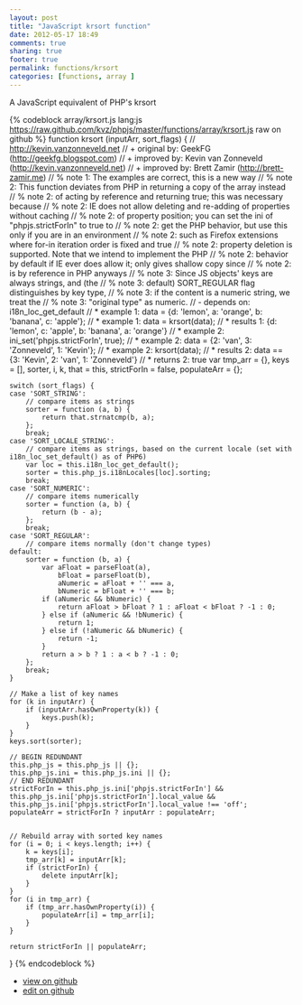 ```yaml
---
layout: post
title: "JavaScript krsort function"
date: 2012-05-17 18:49
comments: true
sharing: true
footer: true
permalink: functions/krsort
categories: [functions, array ]
---
```

A JavaScript equivalent of PHP's krsort
<!-- more -->
{% codeblock array/krsort.js lang:js https://raw.github.com/kvz/phpjs/master/functions/array/krsort.js raw on github %}
function krsort (inputArr, sort_flags) {
    // http://kevin.vanzonneveld.net
    // +   original by: GeekFG (http://geekfg.blogspot.com)
    // +   improved by: Kevin van Zonneveld (http://kevin.vanzonneveld.net)
    // +   improved by: Brett Zamir (http://brett-zamir.me)
    // %          note 1: The examples are correct, this is a new way
    // %        note 2: This function deviates from PHP in returning a copy of the array instead
    // %        note 2: of acting by reference and returning true; this was necessary because
    // %        note 2: IE does not allow deleting and re-adding of properties without caching
    // %        note 2: of property position; you can set the ini of "phpjs.strictForIn" to true to
    // %        note 2: get the PHP behavior, but use this only if you are in an environment
    // %        note 2: such as Firefox extensions where for-in iteration order is fixed and true
    // %        note 2: property deletion is supported. Note that we intend to implement the PHP
    // %        note 2: behavior by default if IE ever does allow it; only gives shallow copy since
    // %        note 2: is by reference in PHP anyways
    // %        note 3: Since JS objects' keys are always strings, and (the
    // %        note 3: default) SORT_REGULAR flag distinguishes by key type,
    // %        note 3: if the content is a numeric string, we treat the
    // %        note 3: "original type" as numeric.
    // -    depends on: i18n_loc_get_default
    // *     example 1: data = {d: 'lemon', a: 'orange', b: 'banana', c: 'apple'};
    // *     example 1: data = krsort(data);
    // *     results 1: {d: 'lemon', c: 'apple', b: 'banana', a: 'orange'}
    // *     example 2: ini_set('phpjs.strictForIn', true);
    // *     example 2: data = {2: 'van', 3: 'Zonneveld', 1: 'Kevin'};
    // *     example 2: krsort(data);
    // *     results 2: data == {3: 'Kevin', 2: 'van', 1: 'Zonneveld'}
    // *     returns 2: true
    var tmp_arr = {},
        keys = [],
        sorter, i, k, that = this,
        strictForIn = false,
        populateArr = {};

    switch (sort_flags) {
    case 'SORT_STRING':
        // compare items as strings
        sorter = function (a, b) {
            return that.strnatcmp(b, a);
        };
        break;
    case 'SORT_LOCALE_STRING':
        // compare items as strings, based on the current locale (set with  i18n_loc_set_default() as of PHP6)
        var loc = this.i18n_loc_get_default();
        sorter = this.php_js.i18nLocales[loc].sorting;
        break;
    case 'SORT_NUMERIC':
        // compare items numerically
        sorter = function (a, b) {
            return (b - a);
        };
        break;
    case 'SORT_REGULAR':
        // compare items normally (don't change types)
    default:
        sorter = function (b, a) {
            var aFloat = parseFloat(a),
                bFloat = parseFloat(b),
                aNumeric = aFloat + '' === a,
                bNumeric = bFloat + '' === b;
            if (aNumeric && bNumeric) {
                return aFloat > bFloat ? 1 : aFloat < bFloat ? -1 : 0;
            } else if (aNumeric && !bNumeric) {
                return 1;
            } else if (!aNumeric && bNumeric) {
                return -1;
            }
            return a > b ? 1 : a < b ? -1 : 0;
        };
        break;
    }

    // Make a list of key names
    for (k in inputArr) {
        if (inputArr.hasOwnProperty(k)) {
            keys.push(k);
        }
    }
    keys.sort(sorter);

    // BEGIN REDUNDANT
    this.php_js = this.php_js || {};
    this.php_js.ini = this.php_js.ini || {};
    // END REDUNDANT
    strictForIn = this.php_js.ini['phpjs.strictForIn'] && this.php_js.ini['phpjs.strictForIn'].local_value && this.php_js.ini['phpjs.strictForIn'].local_value !== 'off';
    populateArr = strictForIn ? inputArr : populateArr;


    // Rebuild array with sorted key names
    for (i = 0; i < keys.length; i++) {
        k = keys[i];
        tmp_arr[k] = inputArr[k];
        if (strictForIn) {
            delete inputArr[k];
        }
    }
    for (i in tmp_arr) {
        if (tmp_arr.hasOwnProperty(i)) {
            populateArr[i] = tmp_arr[i];
        }
    }

    return strictForIn || populateArr;
}
{% endcodeblock %}
<ul>
 <li><a href="https://github.com/kvz/phpjs/blob/master/functions/array/krsort.js">view on github</a></li>
 <li><a href="https://github.com/kvz/phpjs/edit/master/functions/array/krsort.js">edit on github</a></li>
</ul>
